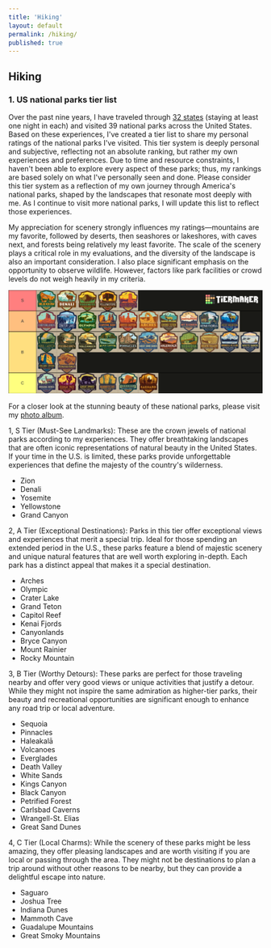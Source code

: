```yaml
---
title: 'Hiking'
layout: default
permalink: /hiking/
published: true
---
```


## Hiking

### 1. US national parks tier list 
Over the past nine years, I have traveled through [32 states](https://github.com/dizhou-flow/dizhou-flow.github.io/blob/master/assets/images/US_Travel_Level.png?raw=true) (staying at least one night in each) and visited 39 national parks across the United States. Based on these experiences, I've created a tier list to share my personal ratings of the national parks I've visited. This tier system is deeply personal and subjective, reflecting not an absolute ranking, but rather my own experiences and preferences. Due to time and resource constraints, I haven't been able to explore every aspect of these parks; thus, my rankings are based solely on what I've personally seen and done. Please consider this tier system as a reflection of my own journey through America's national parks, shaped by the landscapes that resonate most deeply with me. As I continue to visit more national parks, I will update this list to reflect those experiences. 

My appreciation for scenery strongly influences my ratings—mountains are my favorite, followed by deserts, then seashores or lakeshores, with caves next, and forests being relatively my least favorite. The scale of the scenery plays a critical role in my evaluations, and the diversity of the landscape is also an important consideration. I also place significant emphasis on the opportunity to observe wildlife. However, factors like park facilities or crowd levels do not weigh heavily in my criteria.

![alt text](https://github.com/dizhou-flow/dizhou-flow.github.io/blob/master/assets/images/my-image.png?raw=true)

For a closer look at the stunning beauty of these national parks, please visit my [photo album](https://flic.kr/s/aHBqjBVePB).

1, S Tier (Must-See Landmarks): These are the crown jewels of national parks according to my experiences. They offer breathtaking landscapes that are often iconic representations of natural beauty in the United States. If your time in the U.S. is limited, these parks provide unforgettable experiences that define the majesty of the country's wilderness.

* Zion
* Denali
* Yosemite
* Yellowstone
* Grand Canyon

2, A Tier (Exceptional Destinations): Parks in this tier offer exceptional views and experiences that merit a special trip. Ideal for those spending an extended period in the U.S., these parks feature a blend of majestic scenery and unique natural features that are well worth exploring in-depth. Each park has a distinct appeal that makes it a special destination.

* Arches
* Olympic
* Crater Lake
* Grand Teton
* Capitol Reef
* Kenai Fjords
* Canyonlands
* Bryce Canyon
* Mount Rainier
* Rocky Mountain

3, B Tier (Worthy Detours): These parks are perfect for those traveling nearby and offer very good views or unique activities that justify a detour. While they might not inspire the same admiration as higher-tier parks, their beauty and recreational opportunities are significant enough to enhance any road trip or local adventure.

* Sequoia
* Pinnacles
* Haleakalā
* Volcanoes
* Everglades
* Death Valley
* White Sands
* Kings Canyon
* Black Canyon
* Petrified Forest
* Carlsbad Caverns
* Wrangell-St. Elias
* Great Sand Dunes

4, C Tier (Local Charms): While the scenery of these parks might be less amazing, they offer pleasing landscapes and are worth visiting if you are local or passing through the area. They might not be destinations to plan a trip around without other reasons to be nearby, but they can provide a delightful escape into nature.

* Saguaro
* Joshua Tree
* Indiana Dunes
* Mammoth Cave
* Guadalupe Mountains
* Great Smoky Mountains
